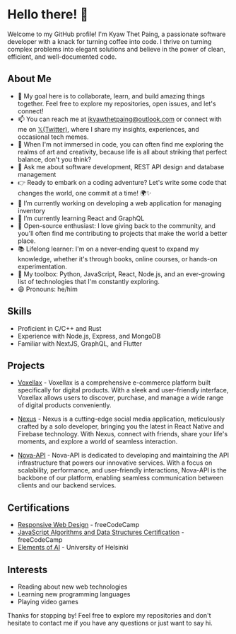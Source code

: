 # Hello there! 👋

Welcome to my GitHub profile! I'm Kyaw Thet Paing, a passionate software developer with a knack for turning coffee into code. I thrive on turning complex problems into elegant solutions and believe in the power of clean, efficient, and well-documented code.

## About Me

- 🎯 My goal here is to collaborate, learn, and build amazing things together. Feel free to explore my repositories, open issues, and let's connect!
- 📫 You can reach me at [ikyawthetpaing@outlook.com](mailto:ikyawthetpaing@outlook.com) or connect with me on [𝕏(Twitter)](https://twitter.com/ikyawthetpaing), where I share my insights, experiences, and occasional tech memes.
- 🎨 When I'm not immersed in code, you can often find me exploring the realms of art and creativity, because life is all about striking that perfect balance, don't you think?
- 💬 Ask me about software development, REST API design and database management
- 👉 Ready to embark on a coding adventure? Let's write some code that changes the world, one commit at a time! 🌍✨
- 🔭 I’m currently working on developing a web application for managing inventory
- 🌱 I’m currently learning React and GraphQL
- 🌟 Open-source enthusiast: I love giving back to the community, and you'll often find me contributing to projects that make the world a better place.
- 📚 Lifelong learner: I'm on a never-ending quest to expand my knowledge, whether it's through books, online courses, or hands-on experimentation.
- 🔧 My toolbox: Python, JavaScript, React, Node.js, and an ever-growing list of technologies that I'm constantly exploring.
- 😄 Pronouns: he/him

## Skills

- Proficient in C/C++ and Rust
- Experience with Node.js, Express, and MongoDB
- Familiar with NextJS, GraphQL, and Flutter

## Projects

- [Voxellax](https://github.com/ikyawthetpaing/voxellax) - Voxellax is a comprehensive e-commerce platform built specifically for digital products. With a sleek and user-friendly interface, Voxellax allows users to discover, purchase, and manage a wide range of digital products conveniently.
  
- [Nexus](https://github.com/ikyawthetpaing/nexus.git) - Nexus is a cutting-edge social media application, meticulously crafted by a solo developer, bringing you the latest in React Native and Firebase technology. With Nexus, connect with friends, share your life's moments, and explore a world of seamless interaction.
  
- [Nova-API](https://github.com/ikyawthetpaing/nova-api.git) - Nova-API is dedicated to developing and maintaining the API infrastructure that powers our innovative services. With a focus on scalability, performance, and user-friendly interactions, Nova-API is the backbone of our platform, enabling seamless communication between clients and our backend services. 

## Certifications

- [Responsive Web Design](https://www.freecodecamp.org/certification/ikyawthetpaing/responsive-web-design) - freeCodeCamp
- [JavaScript Algorithms and Data Structures Certification](https://www.freecodecamp.org/certification/ikyawthetpaing/javascript-algorithms-and-data-structures) - freeCodeCamp
- [Elements of AI](https://certificates.mooc.fi/validate/dxpxs6ao8gl) - University of Helsinki

## Interests

- Reading about new web technologies
- Learning new programming languages
- Playing video games

Thanks for stopping by! Feel free to explore my repositories and don't hesitate to contact me if you have any questions or just want to say hi.

